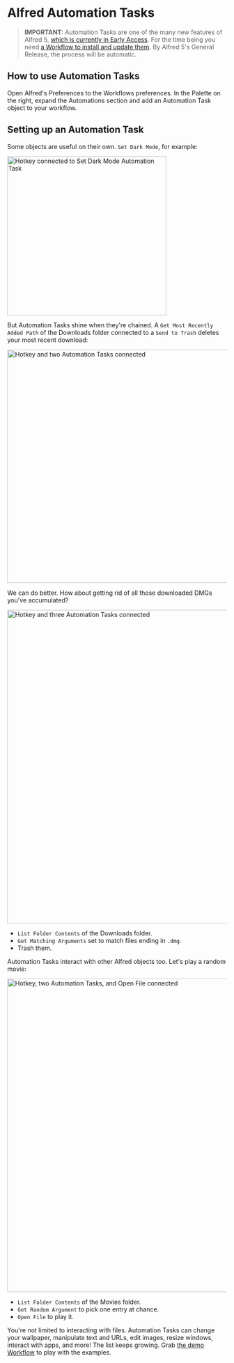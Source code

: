 # Alfred Automation Tasks

> **IMPORTANT:** Automation Tasks are one of the many new features of Alfred 5, [which is currently in Early Access](https://www.alfredapp.com/help/getting-started/early-access/). For the time being you need [a Workflow to install and update them](https://github.com/alfredapp/update-automation-tasks-workflow). By Alfred 5's General Release, the process will be automatic.

## How to use Automation Tasks

Open Alfred's Preferences to the Workflows preferences. In the Palette on the right, expand the Automations section and add an Automation Task object to your workflow.

## Setting up an Automation Task

Some objects are useful on their own. `Set Dark Mode`, for example:

<img width="365" alt="Hotkey connected to Set Dark Mode Automation Task" src="https://user-images.githubusercontent.com/1699443/175067230-dc9d04ab-0909-42c7-b3ee-46abe2399728.png">

But Automation Tasks shine when they're chained. A `Get Most Recently Added Path` of the Downloads folder connected to a `Send to Trash` deletes your most recent download:

<img width="536" alt="Hotkey and two Automation Tasks connected" src="https://user-images.githubusercontent.com/1699443/175067933-a5d303ac-2420-4b1a-911d-29b01fe7bae5.png">

We can do better. How about getting rid of all those downloaded DMGs you've accumulated?

<img width="720" alt="Hotkey and three Automation Tasks connected" src="https://user-images.githubusercontent.com/1699443/175067978-8f40e7ae-375e-4ab5-a285-e4510071f047.png">

* `List Folder Contents` of the Downloads folder.
* `Get Matching Arguments` set to match files ending in `.dmg`.
* Trash them.

Automation Tasks interact with other Alfred objects too. Let's play a random movie:

<img width="720" alt="Hotkey, two Automation Tasks, and Open File connected" src="https://user-images.githubusercontent.com/1699443/175068025-90bdaf1d-d2e2-4bab-9010-7b3596330e06.png">

* `List Folder Contents` of the Movies folder.
* `Get Random Argument` to pick one entry at chance.
* `Open File` to play it.

You're not limited to interacting with files. Automation Tasks can change your wallpaper, manipulate text and URLs, edit images, resize windows, interact with apps, and more! The list keeps growing. Grab [the demo Workflow](https://www.alfredapp.com/media/workflows/automation-tasks-examples.alfredworkflow) to play with the examples.
